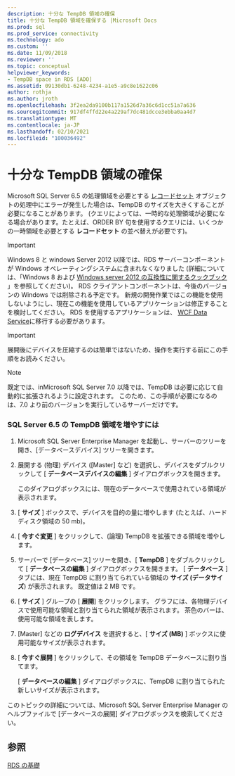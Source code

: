 ```yaml
---
description: 十分な TempDB 領域の確保
title: 十分な TempDB 領域を確保する |Microsoft Docs
ms.prod: sql
ms.prod_service: connectivity
ms.technology: ado
ms.custom: ''
ms.date: 11/09/2018
ms.reviewer: ''
ms.topic: conceptual
helpviewer_keywords:
- TempDB space in RDS [ADO]
ms.assetid: 09130db1-6248-4234-a1e5-a9c8e1622c06
author: rothja
ms.author: jroth
ms.openlocfilehash: 3f2ea2da9100b117a1526d7a36c6d1cc51a7a636
ms.sourcegitcommit: 917df4ffd22e4a229af7dc481dcce3ebba0aa4d7
ms.translationtype: MT
ms.contentlocale: ja-JP
ms.lasthandoff: 02/10/2021
ms.locfileid: "100036492"
---
```

# <a name="ensuring-sufficient-tempdb-space"></a>十分な TempDB 領域の確保
Microsoft SQL Server 6.5 の処理領域を必要とする [レコードセット](../../reference/ado-api/recordset-object-ado.md) オブジェクトの処理中にエラーが発生した場合は、TempDB のサイズを大きくすることが必要になることがあります。 (クエリによっては、一時的な処理領域が必要になる場合があります。たとえば、ORDER BY 句を使用するクエリには、いくつかの一時領域を必要とする **レコードセット** の並べ替えが必要です)。  
  
> [!IMPORTANT]
>  Windows 8 と windows Server 2012 以降では、RDS サーバーコンポーネントが Windows オペレーティングシステムに含まれなくなりました (詳細については、「Windows 8 および [Windows server 2012 の互換性に関するクックブック](https://www.microsoft.com/download/details.aspx?id=27416) 」を参照してください)。 RDS クライアントコンポーネントは、今後のバージョンの Windows では削除される予定です。 新規の開発作業ではこの機能を使用しないようにし、現在この機能を使用しているアプリケーションは修正することを検討してください。 RDS を使用するアプリケーションは、 [WCF Data Service](/dotnet/framework/wcf/)に移行する必要があります。  
  
> [!IMPORTANT]
>  展開後にデバイスを圧縮するのは簡単ではないため、操作を実行する前にこの手順をお読みください。  
  
> [!NOTE]
>  既定では、inMicrosoft SQL Server 7.0 以降では、TempDB は必要に応じて自動的に拡張されるように設定されます。 このため、この手順が必要になるのは、7.0 より前のバージョンを実行しているサーバーだけです。  
  
### <a name="to-increase-the-tempdb-space-on-sql-server-65"></a>SQL Server 6.5 の TempDB 領域を増やすには  
  
1.  Microsoft SQL Server Enterprise Manager を起動し、サーバーのツリーを開き、[データベースデバイス] ツリーを開きます。  
  
2.  展開する (物理) デバイス ([Master] など) を選択し、デバイスをダブルクリックして [ **データベースデバイスの編集** ] ダイアログボックスを開きます。  
  
     このダイアログボックスには、現在のデータベースで使用されている領域が表示されます。  
  
3.  [ **サイズ** ] ボックスで、デバイスを目的の量に増やします (たとえば、ハードディスク領域の 50 mb)。  
  
4.  [ **今すぐ変更** ] をクリックして、(論理) TempDB を拡張できる領域を増やします。  
  
5.  サーバーで [データベース] ツリーを開き、[ **TempDB** ] をダブルクリックして [ **データベースの編集** ] ダイアログボックスを開きます。 [ **データベース** ] タブには、現在 TempDB に割り当てられている領域の **サイズ (データサイズ**) が表示されます。 既定値は 2 MB です。  
  
6.  [ **サイズ** ] グループの [ **展開**] をクリックします。 グラフには、各物理デバイスで使用可能な領域と割り当てられた領域が表示されます。 茶色のバーは、使用可能な領域を表します。  
  
7.  [Master] などの **ログデバイス** を選択すると、[ **サイズ (MB)** ] ボックスに使用可能なサイズが表示されます。  
  
8.  [ **今すぐ展開** ] をクリックして、その領域を TempDB データベースに割り当てます。  
  
     [ **データベースの編集** ] ダイアログボックスに、TempDB に割り当てられた新しいサイズが表示されます。  
  
 このトピックの詳細については、Microsoft SQL Server Enterprise Manager のヘルプファイルで [データベースの展開] ダイアログボックスを検索してください。  
  
## <a name="see-also"></a>参照  
 [RDS の基礎](./rds-fundamentals.md)